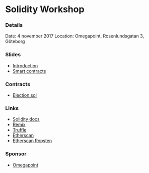 # Solidity Workshop

### Details
Date: 4 november 2017
Location: Omegapoint, Rosenlundsgatan 3, Göteborg

### Slides
- [Introduction]()
- [Smart contracts](https://docs.google.com/presentation/d/12-yw9b_ZblHs1mj2H9ToZMMSsamglONmIpFs1nl3y0U/edit#slide=id.p)

### Contracts

- [Election.sol](Election.sol)

### Links
- [Solidity docs](https://solidity.readthedocs.io/en/develop/)
- [Remix](https://ethereum.github.io/browser-solidity/)
- [Truffle](http://truffleframework.com/)
- [Etherscan](http://www.etherscan.io)
- [Etherscan Ropsten](http://ropsten.etherscan.io)

### Sponsor
- [Omegapoint](https://omegapoint.se/)
